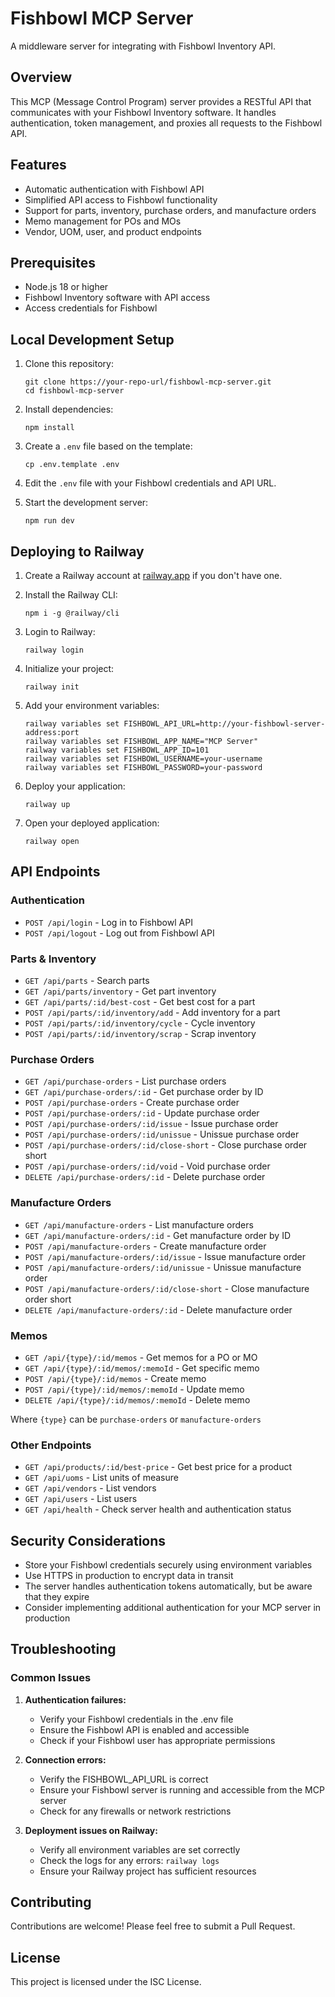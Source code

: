 # Fishbowl MCP Server

A middleware server for integrating with Fishbowl Inventory API.

## Overview

This MCP (Message Control Program) server provides a RESTful API that communicates with your Fishbowl Inventory software. It handles authentication, token management, and proxies all requests to the Fishbowl API.

## Features

- Automatic authentication with Fishbowl API
- Simplified API access to Fishbowl functionality
- Support for parts, inventory, purchase orders, and manufacture orders
- Memo management for POs and MOs
- Vendor, UOM, user, and product endpoints

## Prerequisites

- Node.js 18 or higher
- Fishbowl Inventory software with API access
- Access credentials for Fishbowl

## Local Development Setup

1. Clone this repository:
   ```
   git clone https://your-repo-url/fishbowl-mcp-server.git
   cd fishbowl-mcp-server
   ```

2. Install dependencies:
   ```
   npm install
   ```

3. Create a `.env` file based on the template:
   ```
   cp .env.template .env
   ```

4. Edit the `.env` file with your Fishbowl credentials and API URL.

5. Start the development server:
   ```
   npm run dev
   ```

## Deploying to Railway

1. Create a Railway account at [railway.app](https://railway.app) if you don't have one.

2. Install the Railway CLI:
   ```
   npm i -g @railway/cli
   ```

3. Login to Railway:
   ```
   railway login
   ```

4. Initialize your project:
   ```
   railway init
   ```

5. Add your environment variables:
   ```
   railway variables set FISHBOWL_API_URL=http://your-fishbowl-server-address:port
   railway variables set FISHBOWL_APP_NAME="MCP Server"
   railway variables set FISHBOWL_APP_ID=101
   railway variables set FISHBOWL_USERNAME=your-username
   railway variables set FISHBOWL_PASSWORD=your-password
   ```

6. Deploy your application:
   ```
   railway up
   ```

7. Open your deployed application:
   ```
   railway open
   ```

## API Endpoints

### Authentication

- `POST /api/login` - Log in to Fishbowl API
- `POST /api/logout` - Log out from Fishbowl API

### Parts & Inventory

- `GET /api/parts` - Search parts
- `GET /api/parts/inventory` - Get part inventory
- `GET /api/parts/:id/best-cost` - Get best cost for a part
- `POST /api/parts/:id/inventory/add` - Add inventory for a part
- `POST /api/parts/:id/inventory/cycle` - Cycle inventory
- `POST /api/parts/:id/inventory/scrap` - Scrap inventory

### Purchase Orders

- `GET /api/purchase-orders` - List purchase orders
- `GET /api/purchase-orders/:id` - Get purchase order by ID
- `POST /api/purchase-orders` - Create purchase order
- `POST /api/purchase-orders/:id` - Update purchase order
- `POST /api/purchase-orders/:id/issue` - Issue purchase order
- `POST /api/purchase-orders/:id/unissue` - Unissue purchase order
- `POST /api/purchase-orders/:id/close-short` - Close purchase order short
- `POST /api/purchase-orders/:id/void` - Void purchase order
- `DELETE /api/purchase-orders/:id` - Delete purchase order

### Manufacture Orders

- `GET /api/manufacture-orders` - List manufacture orders
- `GET /api/manufacture-orders/:id` - Get manufacture order by ID
- `POST /api/manufacture-orders` - Create manufacture order
- `POST /api/manufacture-orders/:id/issue` - Issue manufacture order
- `POST /api/manufacture-orders/:id/unissue` - Unissue manufacture order
- `POST /api/manufacture-orders/:id/close-short` - Close manufacture order short
- `DELETE /api/manufacture-orders/:id` - Delete manufacture order

### Memos

- `GET /api/{type}/:id/memos` - Get memos for a PO or MO
- `GET /api/{type}/:id/memos/:memoId` - Get specific memo
- `POST /api/{type}/:id/memos` - Create memo
- `POST /api/{type}/:id/memos/:memoId` - Update memo
- `DELETE /api/{type}/:id/memos/:memoId` - Delete memo

Where `{type}` can be `purchase-orders` or `manufacture-orders`

### Other Endpoints

- `GET /api/products/:id/best-price` - Get best price for a product
- `GET /api/uoms` - List units of measure
- `GET /api/vendors` - List vendors
- `GET /api/users` - List users
- `GET /api/health` - Check server health and authentication status

## Security Considerations

- Store your Fishbowl credentials securely using environment variables
- Use HTTPS in production to encrypt data in transit
- The server handles authentication tokens automatically, but be aware that they expire
- Consider implementing additional authentication for your MCP server in production

## Troubleshooting

### Common Issues

1. **Authentication failures:**
   - Verify your Fishbowl credentials in the .env file
   - Ensure the Fishbowl API is enabled and accessible
   - Check if your Fishbowl user has appropriate permissions

2. **Connection errors:**
   - Verify the FISHBOWL_API_URL is correct
   - Ensure your Fishbowl server is running and accessible from the MCP server
   - Check for any firewalls or network restrictions

3. **Deployment issues on Railway:**
   - Verify all environment variables are set correctly
   - Check the logs for any errors: `railway logs`
   - Ensure your Railway project has sufficient resources

## Contributing

Contributions are welcome! Please feel free to submit a Pull Request.

## License

This project is licensed under the ISC License.
